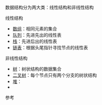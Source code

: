 数据结构分为两大类：线性结构和非线性结构


线性结构
* [数组](https://zh.wikipedia.org/zh-my/%E6%95%B0%E7%BB%84)：相同元素的集合
* [队列](https://zh.wikipedia.org/wiki/%E9%98%9F%E5%88%97)：先进先出的线性表
* [栈](https://zh.wikipedia.org/wiki/%E5%A0%86%E6%A0%88)：先进后出的线性表
* [链表](https://zh.wikipedia.org/wiki/%E9%93%BE%E8%A1%A8)：根据头尾指针寻找节点的线性表

非线性结构
* [树](https://zh.wikipedia.org/wiki/%E6%A0%91_(%E6%95%B0%E6%8D%AE%E7%BB%93%E6%9E%84))：树状结构的数据集合
* [二叉树](https://zh.wikipedia.org/wiki/%E4%BA%8C%E5%8F%89%E6%A0%91)：每个节点只有两个分支的树状结构
* [堆](https://zh.wikipedia.org/wiki/%E5%A0%86%E7%A9%8D)：
* 





参考



